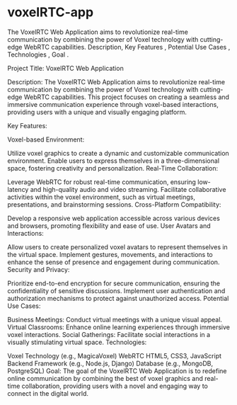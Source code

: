 # voxelRTC-app
The VoxelRTC Web Application aims to revolutionize real-time communication by combining the power of Voxel technology with cutting-edge WebRTC capabilities. Description, Key Features  , Potential Use Cases , Technologies , Goal .


Project Title: VoxelRTC Web Application

Description:
The VoxelRTC Web Application aims to revolutionize real-time communication by combining the power of Voxel technology with cutting-edge WebRTC capabilities. This project focuses on creating a seamless and immersive communication experience through voxel-based interactions, providing users with a unique and visually engaging platform.

Key Features:

Voxel-based Environment:

Utilize voxel graphics to create a dynamic and customizable communication environment.
Enable users to express themselves in a three-dimensional space, fostering creativity and personalization.
Real-Time Collaboration:

Leverage WebRTC for robust real-time communication, ensuring low-latency and high-quality audio and video streaming.
Facilitate collaborative activities within the voxel environment, such as virtual meetings, presentations, and brainstorming sessions.
Cross-Platform Compatibility:

Develop a responsive web application accessible across various devices and browsers, promoting flexibility and ease of use.
User Avatars and Interactions:

Allow users to create personalized voxel avatars to represent themselves in the virtual space.
Implement gestures, movements, and interactions to enhance the sense of presence and engagement during communication.
Security and Privacy:

Prioritize end-to-end encryption for secure communication, ensuring the confidentiality of sensitive discussions.
Implement user authentication and authorization mechanisms to protect against unauthorized access.
Potential Use Cases:

Business Meetings: Conduct virtual meetings with a unique visual appeal.
Virtual Classrooms: Enhance online learning experiences through immersive voxel interactions.
Social Gatherings: Facilitate social interactions in a visually stimulating virtual space.
Technologies:

Voxel Technology (e.g., MagicaVoxel)
WebRTC
HTML5, CSS3, JavaScript
Backend Framework (e.g., Node.js, Django)
Database (e.g., MongoDB, PostgreSQL)
Goal:
The goal of the VoxelRTC Web Application is to redefine online communication by combining the best of voxel graphics and real-time collaboration, providing users with a novel and engaging way to connect in the digital world.
